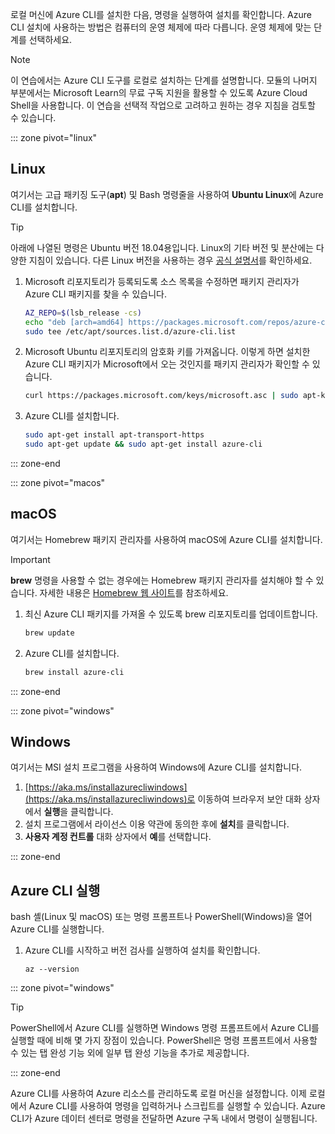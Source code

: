 로컬 머신에 Azure CLI를 설치한 다음, 명령을 실행하여 설치를 확인합니다. Azure CLI 설치에 사용하는 방법은 컴퓨터의 운영 체제에 따라 다릅니다. 운영 체제에 맞는 단계를 선택하세요.

> [!NOTE]
> 이 연습에서는 Azure CLI 도구를 로컬로 설치하는 단계를 설명합니다. 모듈의 나머지 부분에서는 Microsoft Learn의 무료 구독 지원을 활용할 수 있도록 Azure Cloud Shell을 사용합니다. 이 연습을 선택적 작업으로 고려하고 원하는 경우 지침을 검토할 수 있습니다.

::: zone pivot="linux"

## <a name="linux"></a>Linux

여기서는 고급 패키징 도구(**apt**) 및 Bash 명령줄을 사용하여 **Ubuntu Linux**에 Azure CLI를 설치합니다.

> [!TIP]
> 아래에 나열된 명령은 Ubuntu 버전 18.04용입니다. Linux의 기타 버전 및 분산에는 다양한 지침이 있습니다. 다른 Linux 버전을 사용하는 경우 [공식 설명서](https://docs.microsoft.com/cli/azure/install-azure-cli)를 확인하세요.

1. Microsoft 리포지토리가 등록되도록 소스 목록을 수정하면 패키지 관리자가 Azure CLI 패키지를 찾을 수 있습니다.

    ```bash
    AZ_REPO=$(lsb_release -cs)
    echo "deb [arch=amd64] https://packages.microsoft.com/repos/azure-cli/ $AZ_REPO main" | \
    sudo tee /etc/apt/sources.list.d/azure-cli.list
    ```

1. Microsoft Ubuntu 리포지토리의 암호화 키를 가져옵니다. 이렇게 하면 설치한 Azure CLI 패키지가 Microsoft에서 오는 것인지를 패키지 관리자가 확인할 수 있습니다.

    ```bash
    curl https://packages.microsoft.com/keys/microsoft.asc | sudo apt-key add -
    ```

1. Azure CLI를 설치합니다.

    ```bash
    sudo apt-get install apt-transport-https
    sudo apt-get update && sudo apt-get install azure-cli
    ```

::: zone-end

::: zone pivot="macos"

## <a name="macos"></a>macOS

여기서는 Homebrew 패키지 관리자를 사용하여 macOS에 Azure CLI를 설치합니다.

> [!IMPORTANT]
> **brew** 명령을 사용할 수 없는 경우에는 Homebrew 패키지 관리자를 설치해야 할 수 있습니다. 자세한 내용은 [Homebrew 웹 사이트](https://brew.sh/)를 참조하세요.

1. 최신 Azure CLI 패키지를 가져올 수 있도록 brew 리포지토리를 업데이트합니다.

    ```bash
    brew update
    ```

1. Azure CLI를 설치합니다.

    ```bash
    brew install azure-cli
    ```

::: zone-end

::: zone pivot="windows"

## <a name="windows"></a>Windows

여기서는 MSI 설치 프로그램을 사용하여 Windows에 Azure CLI를 설치합니다.

1. [https://aka.ms/installazurecliwindows](https://aka.ms/installazurecliwindows)로 이동하여 브라우저 보안 대화 상자에서 **실행**을 클릭합니다.
1. 설치 프로그램에서 라이선스 이용 약관에 동의한 후에 **설치**를 클릭합니다.
1. **사용자 계정 컨트롤** 대화 상자에서 **예**를 선택합니다.

::: zone-end

## <a name="running-the-azure-cli"></a>Azure CLI 실행

bash 셸(Linux 및 macOS) 또는 명령 프롬프트나 PowerShell(Windows)을 열어 Azure CLI를 실행합니다.

1. Azure CLI를 시작하고 버전 검사를 실행하여 설치를 확인합니다.

    ```azurecli
    az --version
    ```

::: zone pivot="windows"

> [!TIP]
> PowerShell에서 Azure CLI를 실행하면 Windows 명령 프롬프트에서 Azure CLI를 실행할 때에 비해 몇 가지 장점이 있습니다. PowerShell은 명령 프롬프트에서 사용할 수 있는 탭 완성 기능 외에 일부 탭 완성 기능을 추가로 제공합니다.

::: zone-end

Azure CLI를 사용하여 Azure 리소스를 관리하도록 로컬 머신을 설정합니다. 이제 로컬에서 Azure CLI를 사용하여 명령을 입력하거나 스크립트를 실행할 수 있습니다. Azure CLI가 Azure 데이터 센터로 명령을 전달하면 Azure 구독 내에서 명령이 실행됩니다.